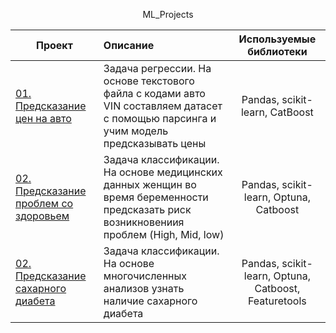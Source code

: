 <p align="center"> ML_Projects </p align="center">

| **Проект** | **Описание** | **Используемые библиотеки** |
| -------------------- | :--------------------- |:---------------------------:|
| [01. Предсказание цен на авто](https://github.com/FedorFlowers/Projects/blob/main/Parcing_cars_model.ipynb)|Задача регрессии. На основе текстового файла с кодами авто VIN составляем датасет с помощью парсинга и учим модель предсказывать цены |Pandas, scikit-learn, CatBoost|
| [02. Предсказание проблем со здоровьем](https://github.com/FedorFlowers/Projects/blob/main/Health_predictions.ipynb)|Задача классификации. На основе медицинских данных женщин во время беременности предсказать риск возникновениия проблем (High, Mid, low) |Pandas, scikit-learn, Optuna, Catboost|
| [02. Предсказание сахарного диабета](https://github.com/FedorFlowers/Projects/blob/main/Health_predictions.ipynb)|Задача классификации. На основе многочисленных анализов узнать наличие сахарного диабета |Pandas, scikit-learn, Optuna, Catboost, Featuretools|
